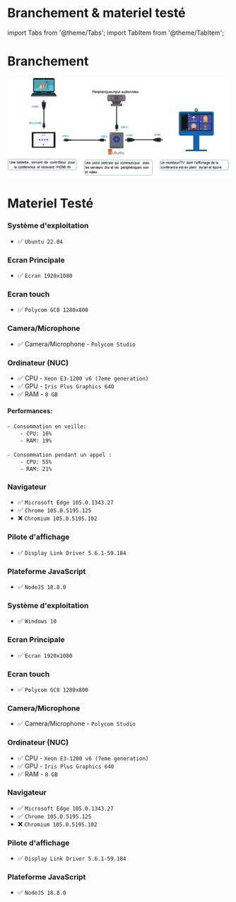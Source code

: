 
# Branchement & materiel testé
import Tabs from '@theme/Tabs';
import TabItem from '@theme/TabItem';

# Branchement
![image](../../../static/img/jitsi-detailed.png)

# Materiel Testé

<Tabs>
  <TabItem value="linux" label="Linux" default>

### Système d'exploitation
 
- ✅ `Ubuntu 22.04`

### Ecran Principale
 
- ✅ `Ecran 1920x1080`

### Ecran touch 

- ✅ `Polycom GC8 1280x800`


### Camera/Microphone

- ✅ Camera/Microphone - `Polycom Studio`

### Ordinateur (NUC)

- ✅ CPU - `Xeon E3-1200 v6 (7eme generation)`
- ✅ GPU - `Iris Plus Graphics 640`
- ✅ RAM - `8 GB`
#### Performances:
    - Consommation en veille:
        - CPU: 16%
        - RAM: 19%

    - Consommation pendant un appel :
        - CPU: 55%
        - RAM: 21%

### Navigateur


- ✅ `Microsoft Edge 105.0.1343.27`
- ✅ `Chrome 105.0.5195.125`
- ❌ `Chromium 105.0.5195.102`

### Pilote d'affichage

- ✅ `Display Link Driver 5.6.1-59.184`

### Plateforme JavaScript

- ✅ `NodeJS 18.8.0`



  </TabItem>
  <TabItem value="windows" label="Windows" default>

### Système d'exploitation
 
- ✅ `Windows 10`

### Ecran Principale
 
- ✅ `Ecran 1920x1080`

### Ecran touch 

- ✅ `Polycom GC8 1280x800`


### Camera/Microphone

- ✅ Camera/Microphone - `Polycom Studio`

### Ordinateur (NUC)

- ✅ CPU - `Xeon E3-1200 v6 (7eme generation)`
- ✅ GPU - `Iris Plus Graphics 640`
- ✅ RAM - `8 GB`

### Navigateur


- ✅ `Microsoft Edge 105.0.1343.27`
- ✅ `Chrome 105.0.5195.125`
- ❌ `Chromium 105.0.5195.102`

### Pilote d'affichage

- ✅ `Display Link Driver 5.6.1-59.184`

### Plateforme JavaScript

- ✅ `NodeJS 18.8.0`


  </TabItem>
</Tabs>


